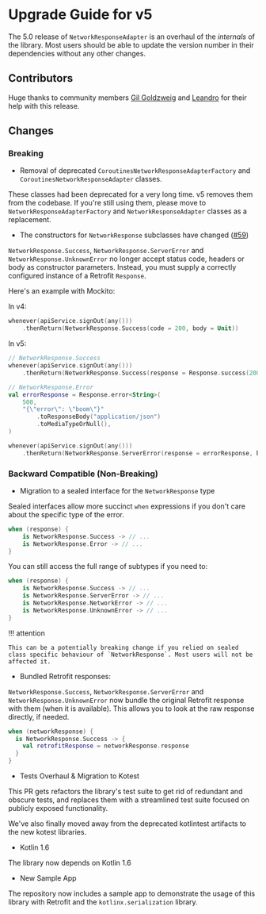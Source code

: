 # Upgrade Guide for v5

The 5.0 release of `NetworkResponseAdapter` is an overhaul of the _internals_ of the library. Most users should be able to update the version number in their dependencies without any other changes.

## Contributors

Huge thanks to community members [Gil Goldzweig](https://github.com/gilgoldzweig) and [Leandro](https://github.com/argenkiwi) for their help with this release.

## Changes

### Breaking

- Removal of deprecated `CoroutinesNetworkResponseAdapterFactory` and `CoroutinesNetworkResponseAdapter` classes.

These classes had been deprecated for a very long time. v5 removes them from the codebase. If you're still using them, please move to `NetworkResponseAdapterFactory` and `NetworkResponseAdapter` classes as a replacement.

- The constructors for `NetworkResponse` subclasses have changed ([#59](https://github.com/haroldadmin/NetworkResponseAdapter/issues/59))

`NetworkResponse.Success`, `NetworkResponse.ServerError` and `NetworkResponse.UnknownError` no longer accept status code, headers or body as constructor parameters. Instead, you must supply a correctly configured instance of a Retrofit `Response`.

Here's an example with Mockito:

In v4:

```kt
whenever(apiService.signOut(any()))
	.thenReturn(NetworkResponse.Success(code = 200, body = Unit))
```

In v5:

```kt
// NetworkResponse.Success
whenever(apiService.signOut(any()))
	.thenReturn(NetworkResponse.Success(response = Response.success(200), body = Unit))

// NetworkResponse.Error
val errorResponse = Response.error<String>(
	500,
	"{\"error\": \"boom\"}"
		.toResponseBody("application/json")
		.toMediaTypeOrNull(),
)

whenever(apiService.signOut(any()))
	.thenReturn(NetworkResponse.ServerError(response = errorResponse, body = ErrorResponse("boom")))
```

### Backward Compatible (Non-Breaking)

- Migration to a sealed interface for the `NetworkResponse` type

Sealed interfaces allow more succinct `when` expressions if you don't care about the specific type of the error.

```kotlin
when (response) {
	is NetworkResponse.Success -> // ...
	is NetworkResponse.Error -> // ...
}
```

You can still access the full range of subtypes if you need to:

```kotlin
when (response) {
	is NetworkResponse.Success -> // ...
	is NetworkResponse.ServerError -> // ...
	is NetworkResponse.NetworkError -> // ...
	is NetworkResponse.UnknownError -> // ...
}
```

!!! attention

    This can be a potentially breaking change if you relied on sealed class specific behaviour of `NetworkResponse`. Most users will not be affected it.

- Bundled Retrofit responses:

`NetworkResponse.Success`, `NetworkResponse.ServerError` and `NetworkResponse.UnknownError` now bundle the original Retrofit response with them (when it is available). This allows you to look at the raw response directly, if needed.

```kotlin
when (networkResponse) {
  is NetworkResponse.Success -> {
    val retrofitResponse = networkResponse.response
  }
}
```

- Tests Overhaul & Migration to Kotest

This PR gets refactors the library's test suite to get rid of redundant and obscure tests, and replaces them with a streamlined test suite focused on publicly exposed functionality.

We've also finally moved away from the deprecated kotlintest artifacts to the new kotest libraries.

- Kotlin 1.6

The library now depends on Kotlin 1.6

- New Sample App

The repository now includes a sample app to demonstrate the usage of this library with Retrofit and the `kotlinx.serialization` library.
